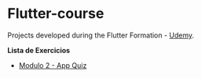 # Flutter-course
Projects developed during the Flutter Formation - [Udemy](https://www.udemy.com/course/curso-flutter).


**Lista de Exercicios**

- [Modulo 2 - App Quiz]()